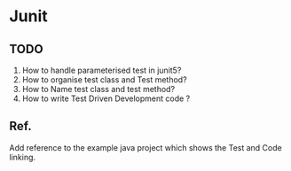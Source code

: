 # Junit
## TODO
1. How to handle parameterised test in junit5?
1. How to organise test class and Test method?
1. How to Name test class and test method?
1. How to write Test Driven Development code ?
## Ref. 
<TODO> Add reference to the example java project which shows the Test and Code linking.
